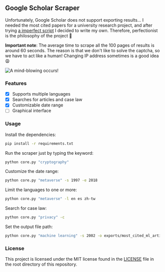 ## Google Scholar Scraper

Unfortunately, Google Scholar does not support exporting results... I needed the most cited papers for a university research project, and after trying [a imperfect script](https://github.com/WittmannF/sort-google-scholar) I decided to write my own. Therefore, perfectionist is the philosophy of the project :see_no_evil:

<b>Important note</b>: The average time to scrape all the 100 pages of results is around 60 seconds. The reason is that we don't like to solve the captcha, so we have to act like a human! Changing IP address sometimes is a good idea :weary:

![A mind-blowing occurs!](https://media.giphy.com/media/3o8dFn5CXJlCV9ZEsg/giphy.gif)

### Features

- [x] Supports multiple languages
- [x] Searches for articles and case law
- [x] Customizable date range
- [ ] Graphical interface

### Usage

Install the dependencies:

```bash
pip install -r requirements.txt
```

Run the scraper just by typing the keyword:

```bash
python core.py "cryptography"
```

Customize the date range:

```bash
python core.py "metaverse" -s 1997 -e 2018
```

Limit the languages to one or more:

```bash
python core.py "metaverse" -l en es zh-tw
```

Search for case law:

```bash
python core.py "privacy" -c
```

Set the output file path:

```bash
python core.py "machine learning" -s 2002 -o exports/most_cited_ml_articles_since_2002.csv
```

### License

This project is licensed under the MIT license found in the [LICENSE](LICENSE) file in the root directory of this repository.
